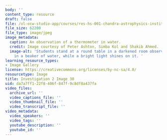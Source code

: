 ```yaml
---
body: ''
content_type: resource
draft: false
file: /ol-ocw-studio-app/courses/res-hs-001-chandra-astrophysics-institute/mithfh_chandra_inv2_thrmo2.jpg
file_size: 62200
file_type: image/jpeg
image_metadata:
  caption: An observation of a thermometer in water.
  credit: Image courtesy of Peter Ashton, Simba Kol and Shakib Ahmed.
  image-alt: 'Students stand at a round table in a darkened room observing a thermometer
    in a beaker of water, while a bright light shines on it. '
learning_resource_types:
- Image Gallery
license: https://creativecommons.org/licenses/by-nc-sa/4.0/
resourcetype: Image
title: Investigation 2 Image 30
uid: da7a7ff1-22f8-406f-847f-9c8df8a437fa
video_files:
  archive_url: ''
  video_captions_file: ''
  video_thumbnail_file: ''
  video_transcript_file: ''
video_metadata:
  video_speakers: ''
  video_tags: ''
  youtube_description: ''
  youtube_id: ''
---
```

